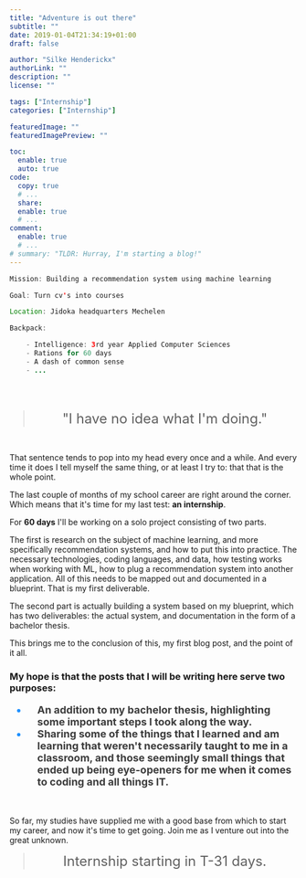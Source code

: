 ```yaml
---
title: "Adventure is out there"
subtitle: ""
date: 2019-01-04T21:34:19+01:00
draft: false

author: "Silke Henderickx"
authorLink: ""
description: ""
license: ""

tags: ["Internship"]
categories: ["Internship"]

featuredImage: ""
featuredImagePreview: ""

toc:
  enable: true
  auto: true
code:
  copy: true
  # ...
  share:
  enable: true
  # ...
comment:
  enable: true
  # ...
# summary: "TLDR: Hurray, I'm starting a blog!"
---
```

```java
Mission: Building a recommendation system using machine learning

Goal: Turn cv's into courses

Location: Jidoka headquarters Mechelen

Backpack: 

    - Intelligence: 3rd year Applied Computer Sciences
    - Rations for 60 days
    - A dash of common sense
    - ...
```
<br><br>

> <center><font size=+2>"I have no idea what I'm doing."</font></center>

<br>

That sentence tends to pop into my head every once and a while. 
And every time it does I tell myself the same thing, or at least I try to: that that is the whole point.

The last couple of months of my school career are right around the corner.
Which means that it's time for my last test: **an internship**.

For **60 days** I'll be working on a solo project consisting of two parts.

The first is research on the subject of machine learning, and more specifically recommendation systems, and how to put this into practice.
The necessary technologies, coding languages, and data, how testing works when working with ML, how to plug a recommendation system into another application.
All of this needs to be mapped out and documented in a blueprint. That is my first deliverable.

The second part is actually building a system based on my blueprint, which has two deliverables:
the actual system, and documentation in the form of a bachelor thesis.

This brings me to the conclusion of this, my first blog post, and the point of it all. 


### My hope is that the posts that I will be writing here serve two purposes:

<font size=+1>
<b style="color:DodgerBlue;">
<ul>
<li style="padding-left:1em"><b style="color:rgb(60, 60, 60);">An addition to my bachelor thesis, highlighting some important steps I took along the way.</b></li>
<li style="padding-left:1em"><b style="color:rgb(60, 60, 60);">Sharing some of the things that I learned and am learning that weren't necessarily taught to me in a classroom, and those seemingly small things that ended up being eye-openers for me when it comes to coding and all things IT.</b></li>
</ul>
</b>
</font></br>

So far, my studies have supplied me with a good base from which to start my career, and now it's time to get going.
Join me as I venture out into the great unknown.

> <center><font size=+2>Internship starting in T-31 days.</font></center>
